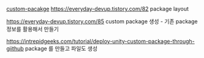 





[custom-pacakge](https://docs.unity3d.com/kr/2019.4/Manual/CustomPackages.html)
https://everyday-devup.tistory.com/82
package layout

https://everyday-devup.tistory.com/85
custom package 생성 - 기존 package 정보를 활용해서 만들기

https://intrepidgeeks.com/tutorial/deploy-unity-custom-package-through-giithub
package 를 만들고 파일도 생성
